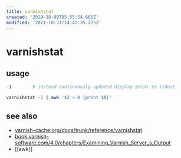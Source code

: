 ```yaml
---
title: varnishstat
created: '2019-10-09T05:55:54.665Z'
modified: '2021-10-31T14:42:35.275Z'
---
```


# varnishstat

## usage

```sh
-1 	      # instead continuously updated display print to stdout
```

```sh
varnishstat -1 | awk '$2 > 0 {print $0}'
```

## see also

- [varnish-cache.org/docs/trunk/reference/varnishstat](https://varnish-cache.org/docs/trunk/reference/varnishstat.html)
- [book.varnish-software.com/4.0/chapters/Examining_Varnish_Server_s_Output](https://book.varnish-software.com/4.0/chapters/Examining_Varnish_Server_s_Output.html)
- [[awk]]
